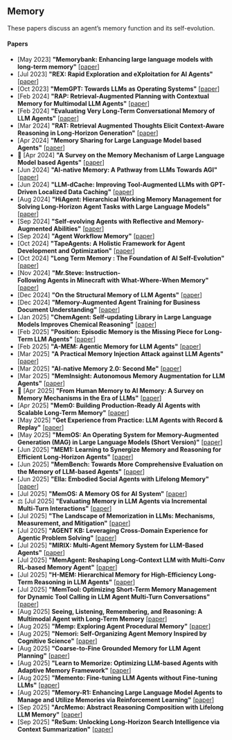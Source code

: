 
## Memory
These papers discuss an agent’s memory function and its self-evolution.
#### Papers
* [May 2023] **"Memorybank: Enhancing large language models with long-term memory"** [[paper](https://arxiv.org/abs/2305.10250)]
* [Jul 2023] **"REX: Rapid Exploration and eXploitation for AI Agents"** [[paper](https://arxiv.org/abs/2307.08962)]
* [Oct 2023] **"MemGPT: Towards LLMs as Operating Systems"** [[paper](https://arxiv.org/abs/2310.08560)]
* [Feb 2024] **"RAP: Retrieval-Augmented Planning with Contextual Memory for Multimodal LLM Agents"** [[paper](https://arxiv.org/abs/2402.03610)]
* [Feb 2024] **"Evaluating Very Long-Term Conversational Memory of LLM Agents"** [[paper](https://arxiv.org/abs/2402.17753)]
* [Mar 2024] **"RAT: Retrieval Augmented Thoughts Elicit Context-Aware Reasoning in Long-Horizon Generation"** [[paper](https://arxiv.org/abs/2403.05313)]
* [Apr 2024] **"Memory Sharing for Large Language Model based Agents"** [[paper](https://arxiv.org/abs/2404.09982)]
* 📖 [Apr 2024] **"A Survey on the Memory Mechanism of Large Language Model based Agents"** [[paper](https://arxiv.org/abs/2404.13501)]
* [Jun 2024] **"AI-native Memory: A Pathway from LLMs Towards AGI"** [[paper](https://arxiv.org/abs/2406.18312)]
* [Jun 2024] **"LLM-dCache: Improving Tool-Augmented LLMs with GPT-Driven Localized Data Caching"** [[paper](https://arxiv.org/abs/2406.06799)]
* [Aug 2024] **"HiAgent: Hierarchical Working Memory Management for Solving Long-Horizon Agent Tasks with Large Language Models"** [[paper](https://arxiv.org/abs/2408.09559)]
* [Sep 2024] **"Self-evolving Agents with Reflective and Memory-Augmented Abilities"** [[paper](https://arxiv.org/abs/2409.00872)]
* [Sep 2024] **"Agent Workflow Memory"** [[paper](https://arxiv.org/abs/2409.07429)]
* [Oct 2024] **"TapeAgents: A Holistic Framework for Agent Development and Optimization"** [[paper](https://llmagents-learning.org/assets/tapeagents.pdf)]
* [Oct 2024] **"Long Term Memory : The Foundation of AI Self-Evolution"** [[paper](https://arxiv.org/abs/2410.15665)]
* [Nov 2024] **"Mr.Steve: Instruction-Following Agents in Minecraft with What-Where-When Memory"** [[paper](https://arxiv.org/abs/2411.06736)]
* [Dec 2024] **"On the Structural Memory of LLM Agents"** [[paper](https://arxiv.org/abs/2412.15266)]
* [Dec 2024] **"Memory-Augmented Agent Training for Business Document Understanding"** [[paper](https://arxiv.org/abs/2412.15274)]
* [Jan 2025] **"ChemAgent: Self-updating Library in Large Language Models Improves Chemical Reasoning"** [[paper](https://arxiv.org/abs/2501.06590)]
* [Feb 2025] **"Position: Episodic Memory is the Missing Piece for Long-Term LLM Agents"** [[paper](https://arxiv.org/abs/2502.06975)]
* [Feb 2025] **"A-MEM: Agentic Memory for LLM Agents"** [[paper](https://arxiv.org/abs/2502.12110)]
* [Mar 2025] **"A Practical Memory Injection Attack against LLM Agents"** [[paper](https://arxiv.org/abs/2503.03704)]
* [Mar 2025] **"AI-native Memory 2.0: Second Me"** [[paper](http://www.arxiv.org/abs/2503.08102)]
* [Mar 2025] **"MemInsight: Autonomous Memory Augmentation for LLM Agents"** [[paper](https://arxiv.org/abs/2503.21760)]
* 📖 [Apr 2025] **"From Human Memory to AI Memory: A Survey on Memory Mechanisms in the Era of LLMs"** [[paper](https://arxiv.org/abs/2504.15965)]
* [Apr 2025] **"Mem0: Building Production-Ready AI Agents with Scalable Long-Term Memory"** [[paper](https://arxiv.org/abs/2504.19413)]
* [May 2025] **"Get Experience from Practice: LLM Agents with Record & Replay"** [[paper](https://arxiv.org/abs/2505.17716)]
* [May 2025] **"MemOS: An Operating System for Memory-Augmented Generation (MAG) in Large Language Models (Short Version)"** [[paper](https://arxiv.org/abs/2505.22101)]
* [Jun 2025] **"MEM1: Learning to Synergize Memory and Reasoning for Efficient Long-Horizon Agents"** [[paper](https://www.arxiv.org/abs/2506.15841)]
* [Jun 2025] **"MemBench: Towards More Comprehensive Evaluation on the Memory of LLM-based Agents"** [[paper](https://arxiv.org/abs/2506.21605)]
* [Jun 2025] **"Ella: Embodied Social Agents with Lifelong Memory"** [[paper](https://arxiv.org/abs/2506.24019)]
* [Jul 2025] **"MemOS: A Memory OS for AI System"** [[paper](https://arxiv.org/abs/2507.03724)]
* ⚖️ [Jul 2025] **"Evaluating Memory in LLM Agents via Incremental Multi-Turn Interactions"** [[paper](https://arxiv.org/abs/2507.05257)]
* [Jul 2025] **"The Landscape of Memorization in LLMs: Mechanisms, Measurement, and Mitigation"** [[paper](https://arxiv.org/abs/2507.05578)]
* [Jul 2025] **"AGENT KB: Leveraging Cross-Domain Experience for Agentic Problem Solving"** [[paper](https://arxiv.org/abs/2507.06229)]
* [Jul 2025] **"MIRIX: Multi-Agent Memory System for LLM-Based Agents"** [[paper](https://arxiv.org/abs/2507.07957)]
* [Jul 2025] **"MemAgent: Reshaping Long-Context LLM with Multi-Conv RL-based Memory Agent"** [[paper](https://arxiv.org/abs/2507.02259)]
* [Jul 2025] **"H-MEM: Hierarchical Memory for High-Efficiency Long-Term Reasoning in LLM Agents"** [[paper](https://www.arxiv.org/abs/2507.22925)]
* [Jul 2025] **"MemTool: Optimizing Short-Term Memory Management for Dynamic Tool Calling in LLM Agent Multi-Turn Conversations"** [[paper](https://arxiv.org/abs/2507.21428)]
* [Aug 2025] **Seeing, Listening, Remembering, and Reasoning: A Multimodal Agent with Long-Term Memory** [[paper](https://www.arxiv.org/abs/2508.09736)]
* [Aug 2025] **"Memp: Exploring Agent Procedural Memory"** [[paper](https://www.arxiv.org/abs/2508.06433)]
* [Aug 2025] **"Nemori: Self-Organizing Agent Memory Inspired by Cognitive Science"** [[paper](https://arxiv.org/abs/2508.03341)]
* [Aug 2025] **"Coarse-to-Fine Grounded Memory for LLM Agent Planning"** [[paper](https://arxiv.org/abs/2508.15305)]
* [Aug 2025] **"Learn to Memorize: Optimizing LLM-based Agents with Adaptive Memory Framework"** [[paper](https://arxiv.org/abs/2508.16629)]
* [Aug 2025] **"Memento: Fine-tuning LLM Agents without Fine-tuning LLMs"** [[paper](https://www.arxiv.org/abs/2508.16153)]
* [Aug 2025] **"Memory-R1: Enhancing Large Language Model Agents to Manage and Utilize Memories via Reinforcement Learning"** [[paper](https://arxiv.org/abs/2508.19828)]
* [Sep 2025] **"ArcMemo: Abstract Reasoning Composition with Lifelong LLM Memory"** [[paper](https://arxiv.org/abs/2509.04439)]
* [Sep 2025] **"ReSum: Unlocking Long-Horizon Search Intelligence via Context Summarization"** [[paper](https://arxiv.org/abs/2509.13313)]